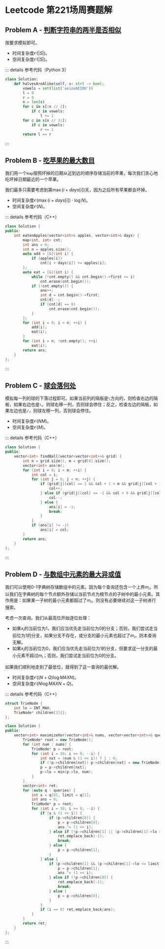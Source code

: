 # Leetcode 第221场周赛题解

## Problem A - [判断字符串的两半是否相似](https://leetcode.cn/problems/determine-if-string-halves-are-alike/)

按要求模拟即可。

- 时间复杂度$\mathcal{O}(|S|)$。
- 空间复杂度$\mathcal{O}(|S|)$。

::: details 参考代码（Python 3）

```python
class Solution:
    def halvesAreAlike(self, s: str) -> bool:
        vowels = set(list('aeiouAEIOU'))
        l = 0
        r = 0
        n = len(s)
        for c in s[:n // 2]:
            if c in vowels:
                l += 1
        for c in s[n // 2:]:
            if c in vowels:
                r += 1
        return l == r
```

:::

## Problem B - [吃苹果的最大数目](https://leetcode.cn/problems/maximum-number-of-eaten-apples/)

我们用一个`map`按照坏掉的日期从近到远的顺序存储当前的苹果，每次我们贪心地吃坏掉日期最近的一个苹果。

我们最多只需要考虑到第$\max(i+days[i])$天，因为之后所有苹果都会坏掉。

- 时间复杂度$\mathcal{O}(\max(i+days[i])\cdot\log N)$。
- 空间复杂度$\mathcal{O}(N)$。

::: details 参考代码（C++）

```cpp
class Solution {
public:
    int eatenApples(vector<int>& apples, vector<int>& days) {
        map<int, int> cnt;
        int ans = 0;
        int n = apples.size();
        auto add = [&](int i) {
            if (apples[i]) 
                cnt[i + days[i]] += apples[i];
        };
        auto eat = [&](int i) {
            while (!cnt.empty() && cnt.begin()->first <= i)
                cnt.erase(cnt.begin());
            if (!cnt.empty()) {
                ans++;
                int d = cnt.begin()->first;
                cnt[d]--;
                if (cnt[d] == 0)
                    cnt.erase(cnt.begin());
            }
        };
        for (int i = 0; i < n; ++i) {
            add(i);
            eat(i);
        }
        for (int i = n; !cnt.empty(); ++i)
            eat(i);
        return ans;
    }
};
```

:::

## Problem C - [球会落何处](https://leetcode.cn/problems/where-will-the-ball-fall/)

模拟每一列的球的下落过程即可。如果当前列的隔板是`\`方向的，则检查右边的隔板，如果右边也是`\`，则球右移一列，否则球会停住；反之，检查左边的隔板，如果左边也是`/`，则球左移一列，否则球会停住。

- 时间复杂度$\mathcal{O}(NM)$。
- 空间复杂度$\mathcal{O}(M)$。

::: details 参考代码（C++）

```cpp
class Solution {
public:
    vector<int> findBall(vector<vector<int>>& grid) {
        int n = grid.size(), m = grid[0].size();
        vector<int> ans(m);
        for (int i = 0; i < m; ++i) {
            int col = i;
            for (int j = 0; j < n; ++j) {
                if (grid[j][col] == 1 && col + 1 < m && grid[j][col + 1] == 1) {
                    col++;
                } else if (grid[j][col] == -1 && col > 0 && grid[j][col - 1] == -1) {
                    col--;
                } else {
                    ans[i] = -1;
                    break;
                }
            }
            if (ans[i] != -1)
                ans[i] = col;
        }
        return ans;
    }
};
```

:::

## Problem D - [与数组中元素的最大异或值](https://leetcode.cn/problems/maximum-xor-with-an-element-from-array/)

我们可以使用0-1字典树存储数组中的元素。因为每个查询还包含一个上界$m_i$，所以我们在字典树的每个节点额外存储以当前节点为根节点的子树中的最小元素。其作用是：如果某一子树的最小元素都超过了$m_i$，则没有必要继续对这一子树进行搜索。

考虑一次查询。我们从最高位开始逐位处理：

- 如果$x_i$的当前位为$1$，我们应当优先走当前位为$0$的分支；否则，我们尝试走当前位为$1$的分支，如果分支不存在，或分支的最小元素也超过了$m_i$，则本查询无解。
- 如果$x_i$的当前位为$0$，我们应当优先走当前位为$1$的分支，但要求这一分支的最小元素不超过$m_i$；否则，我们尝试走当前位为$0$的分支。

如果我们顺利地走到了最低位，就得到了这一查询的最优解。

- 时间复杂度$\mathcal{O}((N+Q)\log MAXN)$。
- 空间复杂度$\mathcal{O}(N\log MAXN+Q)$。

::: details 参考代码（C++）

```cpp
struct TrieNode {
    int lo = INT_MAX;
    TrieNode* children[2]{};
};

class Solution {
public:
    vector<int> maximizeXor(vector<int>& nums, vector<vector<int>>& queries) {
        TrieNode* root = new TrieNode();
        for (int num : nums) {
            TrieNode* p = root;
            for (int i = 30; i >= 0; --i) {
                int nxt = (num & (1 << i)) ? 1 : 0;
                if (!p->children[nxt]) p->children[nxt] = new TrieNode();
                p = p->children[nxt];
                p->lo = min(p->lo, num);
            }
        }
        vector<int> ret;
        for (auto q : queries) {
            int x = q[0], limit = q[1];
            int ans = 0;
            TrieNode* p = root;
            for (int i = 30; i >= 0; --i) {
                if (x & (1 << i)) {
                    if (p->children[0]) {
                        p = p->children[0];
                        ans ^= (1 << i);
                    } else if (!p->children[1] || (p->children[1]->lo > limit)) {
                        ret.emplace_back(-1);
                        break;
                    } else {
                        p = p->children[1];
                    }
                } else {
                    if (p->children[1] && (p->children[1]->lo <= limit)) {
                        p = p->children[1];
                        ans ^= (1 << i);
                    } else if (!p->children[0]) {
                        ret.emplace_back(-1);
                        break;
                    } else {
                        p = p->children[0];
                    }
                }
                if (i == 0) ret.emplace_back(ans);
            }
        }
        return ret;
    }
};
```

:::

<Utterances />
